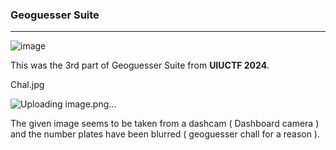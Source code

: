### Geoguesser Suite

---

![image](https://github.com/ckc9759/CTF_writeups/assets/95117634/4b1680e8-b650-43d7-ba40-6a9aaea3176f)

This was the 3rd part of Geoguesser Suite from **UIUCTF 2024**.

Chal.jpg

![Uploading image.png…]()

The given image seems to be taken from a dashcam ( Dashboard camera ) and the number plates have been blurred ( geoguesser chall for a reason ).




